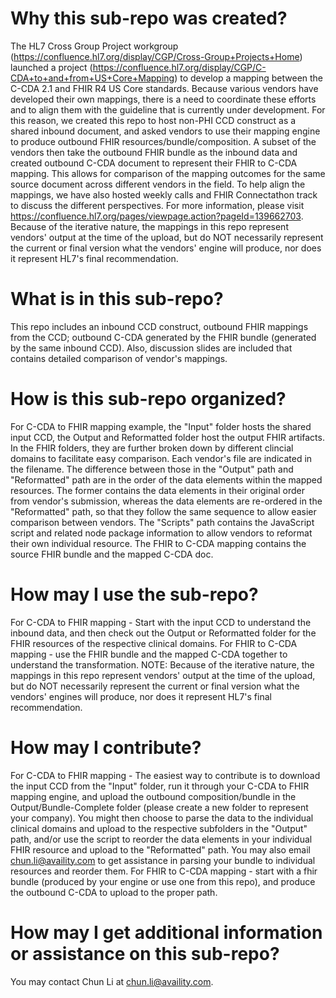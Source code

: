 # Why this sub-repo was created?
The HL7 Cross Group Project workgroup (https://confluence.hl7.org/display/CGP/Cross-Group+Projects+Home) launched a project (https://confluence.hl7.org/display/CGP/C-CDA+to+and+from+US+Core+Mapping) to develop a mapping between the C-CDA 2.1 and FHIR R4 US Core standards. Because various vendors have developed their own mappings, there is a need to coordinate these efforts and to align them with the guideline that is currently under development. For this reason, we created this repo to host non-PHI CCD construct as a shared inbound document, and asked vendors to use their mapping engine to produce outbound FHIR resources/bundle/composition. A subset of the vendors then take the outbound FHIR bundle as the inbound data and created outbound C-CDA document to represent their FHIR to C-CDA mapping. 
This allows for comparison of the mapping outcomes for the same source document across different vendors in the field. To help align the mappings, we have also hosted weekly calls and FHIR Connectathon track to discuss the different perspectives. For more information, please visit https://confluence.hl7.org/pages/viewpage.action?pageId=139662703.
Because of the iterative nature, the mappings in this repo represent vendors' output at the time of the upload, but do NOT necessarily represent the current or final version what the vendors' engine will produce, nor does it represent HL7's final recommendation. 

# What is in this sub-repo?
This repo includes an inbound CCD construct, outbound FHIR mappings from the CCD; outbound C-CDA generated by the FHIR bundle (generated by the same inbound CCD). Also, discussion slides are included that contains detailed comparison of vendor's mappings.

# How is this sub-repo organized?
For C-CDA to FHIR mapping example, the "Input" folder hosts the shared input CCD, the Output and Reformatted folder host the output FHIR artifacts. In the FHIR folders, they are further broken down by different clincial domains to facilitate easy comparison. Each vendor's file are indicated in the filename. The difference between those in the "Output" path and "Reformatted" path are in the order of the data elements within the mapped resources. The former contains the data elements in their original order from vendor's submission, whereas the data elements are re-ordered in the "Reformatted" path, so that they follow the same sequence to allow easier comparison between vendors. The "Scripts" path contains the JavaScript script and related node package information to allow vendors to reformat their own individual resource.
The FHIR to C-CDA mapping contains the source FHIR bundle and the mapped C-CDA doc.

# How may I use the sub-repo?
For C-CDA to FHIR mapping - Start with the input CCD to understand the inbound data, and then check out the Output or Reformatted folder for the FHIR resources of the respective clinical domains. 
For FHIR to C-CDA mapping - use the FHIR bundle and the mapped C-CDA together to understand the transformation.
NOTE: Because of the iterative nature, the mappings in this repo represent vendors' output at the time of the upload, but do NOT necessarily represent the current or final version what the vendors' engines will produce, nor does it represent HL7's final recommendation. 

# How may I contribute?
For C-CDA to FHIR mapping - The easiest way to contribute is to download the input CCD from the "Input" folder, run it through your C-CDA to FHIR mapping engine, and upload the outbound composition/bundle in the Output/Bundle-Complete folder (please create a new folder to represent your company). 
You might then choose to parse the data to the individual clinical domains and upload to the respective subfolders in the "Output" path, and/or use the script to reorder the data elements in your individual FHIR resource and upload to the "Reformatted" path. You may also email chun.li@availity.com to get assistance in parsing your bundle to individual resources and reorder them.
For FHIR to C-CDA mapping - start with a fhir bundle (produced by your engine or use one from this repo), and produce the outbound C-CDA to upload to the proper path. 

# How may I get additional information or assistance on this sub-repo?
You may contact Chun Li at chun.li@availity.com. 

